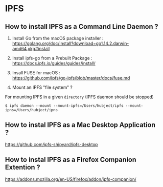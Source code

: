 IPFS
==

How to install IPFS as a Command Line Daemon ?
-

1. Install Go from the macOS package installer :    
https://golang.org/doc/install?download=go1.14.2.darwin-amd64.pkg#install

2. Install ipfs-go from a Prebuilt Package :    
https://docs.ipfs.io/guides/guides/install/

3. Insall FUSE for macOS :   
https://github.com/ipfs/go-ipfs/blob/master/docs/fuse.md

4. Mount an IPFS "file system" ?

For mounting IPFS in a given ```directory```
(IPFS daemon should be stopped)

<pre><code>$ ipfs daemon --mount --mount-ipfs=/Users/hubject/ipfs --mount-ipns=/Users/hubject/ipns</code></pre>

How to instal IPFS as a Mac Desktop Application ?
-
https://github.com/ipfs-shipyard/ipfs-desktop


How to instal IPFS as a Firefox Companion Extention ?
-
https://addons.mozilla.org/en-US/firefox/addon/ipfs-companion/



